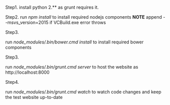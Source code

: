 Step1.
install python 2.** as grunt requires it.

Step2. 
run *npm install* to install required nodejs components
**NOTE** append --msvs_version=2015 if VCBuild.exe error throws

Step3.

run *node_modules/.bin/bower.cmd install* to install required bower components

Step3.

run *node_modules/.bin/grunt.cmd server* to host the website as http://localhost:8000

Step4.

run *node_modules/.bin/grunt.cmd watch* to watch code changes and keep the test website up-to-date